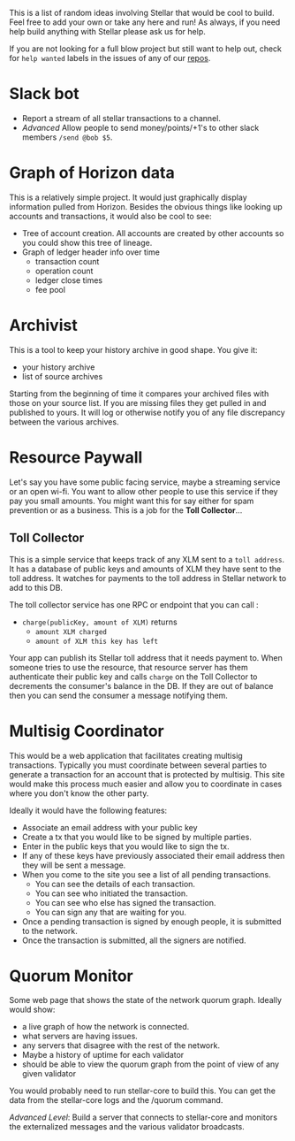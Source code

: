 This is a list of random ideas involving Stellar that would be cool to build. Feel free to add your own or take any here and run! 
As always, if you need help build anything with Stellar please ask us for help.

If you are not looking for a full blow project but still want to help out, check for `help wanted` labels in the issues of any of our [repos](https://github.com/stellar).

# Slack bot 
- Report a stream of all stellar transactions to a channel.
- *Advanced* Allow people to send money/points/+1's to other slack members `/send @bob $5`.

# Graph of Horizon data
This is a relatively simple project. It would just graphically display information pulled from Horizon. 
Besides the obvious things like looking up accounts and transactions, it would also be cool to see:
 - Tree of account creation. All accounts are created by other accounts so you could show this tree of lineage.
 - Graph of ledger header info over time
   - transaction count
   - operation count
   - ledger close times
   - fee pool

# Archivist
This is a tool to keep your history archive in good shape. You give it:
- your history archive
- list of source archives

Starting from the beginning of time it compares your archived files with those on your source list. If you are missing files they get pulled in and published to yours. It will log or otherwise notify you of any file discrepancy between the various archives. 

# Resource Paywall
Let's say you have some public facing service, maybe a streaming service or an open wi-fi. You want to allow other people to use this service if they pay you small amounts. You might want this for say either for spam prevention or as a business. This is a job for the **Toll Collector**...

## Toll Collector
This is a simple service that keeps track of any XLM sent to a `toll address`. It has a database of public keys and amounts of XLM they have sent to the toll address. It watches for payments to the toll address in Stellar network to add to this DB. 

The toll collector service has one RPC or endpoint that you can call :

  - `charge(publicKey, amount of XLM)` returns
    - `amount XLM charged`
    - `amount of XLM this key has left`

Your app can publish its Stellar toll address that it needs payment to. When someone tries to use the resource, that resource server has them authenticate their public key and calls `charge` on the Toll Collector to decrements the consumer's balance in the DB. If they are out of balance then you can send the consumer a message notifying them.

# Multisig Coordinator
This would be a web application that facilitates creating multisig transactions. Typically you must coordinate between several parties to generate a transaction for an account that is protected by multisig. This site would make this process much easier and allow you to coordinate in cases where you don't know the other party.

Ideally it would have the following features:
- Associate an email address with your public key
- Create a tx that you would like to be signed by multiple parties.
- Enter in the public keys that you would like to sign the tx.
- If any of these keys have previously associated their email address then they will be sent a message.
- When you come to the site you see a list of all pending transactions. 
  - You can see the details of each transaction.
  - You can see who initiated the transaction.
  - You can see who else has signed the transaction.
  - You can sign any that are waiting for you.
- Once a pending transaction is signed by enough people, it is submitted to the network.
- Once the transaction is submitted, all the signers are notified.

# Quorum Monitor
Some web page that shows the state of the network quorum graph. Ideally would show:
- a live graph of how the network is connected. 
- what servers are having issues.
- any servers that disagree with the rest of the network.
- Maybe a history of uptime for each validator
- should be able to view the quorum graph from the point of view of any given validator

You would probably need to run stellar-core to build this. You can get the data from the stellar-core logs and the /quorum command.

*Advanced Level*: Build a server that connects to stellar-core and monitors the externalized messages and the various validator broadcasts. 











	









